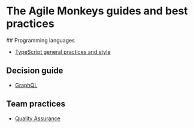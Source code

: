 # The Agile Monkeys guides and best practices

## Programming languages

* [TypeScript general practices and style](typescript)

## Decision guide

* [GraphQL](graphql)

## Team practices

* [Quality Assurance](quality-assurance)

